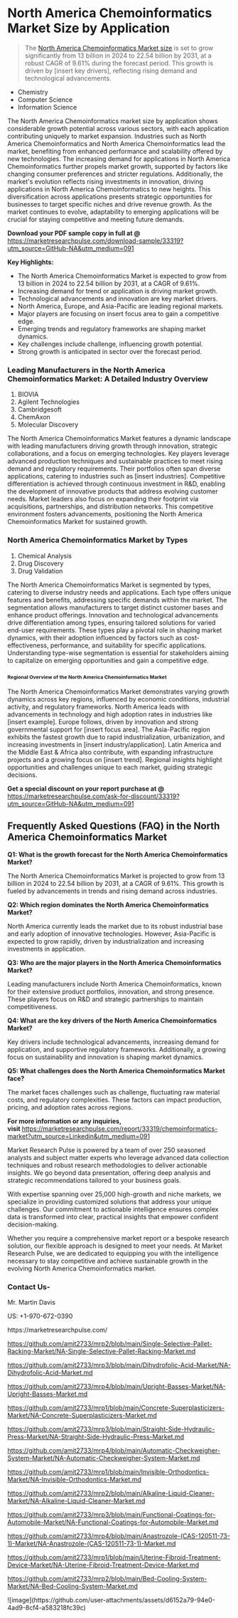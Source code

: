<h1>North America Chemoinformatics Market&nbsp;Size by Application</h1><blockquote><p>The <a href="https://marketresearchpulse.com/download-sample/33319?utm_source=GitHub-NA&amp;utm_medium=091">North America Chemoinformatics Market size</a> is set to grow significantly from 13 billion in 2024 to 22.54 billion by 2031, at a robust CAGR of 9.61% during the forecast period. This growth is driven by [insert key drivers], reflecting rising demand and technological advancements.</p></blockquote><ul><li>Chemistry <li> Computer Science <li> Information Science</li></ul><p>The North America Chemoinformatics market size by application shows considerable growth potential across various sectors, with each application contributing uniquely to market expansion. Industries such as North America Chemoinformatics and North America Chemoinformatics lead the market, benefiting from enhanced performance and scalability offered by new technologies. The increasing demand for applications in North America Chemoinformatics further propels market growth, supported by factors like changing consumer preferences and stricter regulations. Additionally, the market's evolution reflects rising investments in innovation, driving applications in North America Chemoinformatics to new heights. This diversification across applications presents strategic opportunities for businesses to target specific niches and drive revenue growth. As the market continues to evolve, adaptability to emerging applications will be crucial for staying competitive and meeting future demands.</p><p><strong>Download your PDF sample copy in full at @ </strong><a href="https://marketresearchpulse.com/download-sample/33319?utm_source=GitHub-NA&amp;utm_medium=091">https://marketresearchpulse.com/download-sample/33319?utm_source=GitHub-NA&amp;utm_medium=091</a></p><p><strong>Key Highlights: </strong></p><ul><li>The North America Chemoinformatics Market is expected to grow from 13 billion in 2024 to 22.54 billion by 2031, at a CAGR of 9.61%.</li><li>Increasing demand for trend or application is driving market growth.</li><li>Technological advancements and innovation are key market drivers.</li><li>North America, Europe, and Asia-Pacific are leading regional markets.</li><li>Major players are focusing on insert focus area to gain a competitive edge.</li><li>Emerging trends and regulatory frameworks are shaping market dynamics.</li><li>Key challenges include challenge, influencing growth potential.</li><li>Strong growth is anticipated in sector over the forecast period.</li></ul><h3>Leading Manufacturers in the North America Chemoinformatics Market: A Detailed Industry Overview</h3><ol><li>BIOVIA</li><li>Agilent Technologies</li><li>Cambridgesoft</li><li>ChemAxon</li><li>Molecular Discovery</li></ol><div class="flex max-w-full flex-col flex-grow"><div class="min-h-8 text-message flex w-full flex-col items-end gap-2 whitespace-normal break-words [.text-message+&amp;]:mt-5" dir="auto" data-message-author-role="assistant" data-message-id="fd8432e4-4910-450d-b182-61b7bfb0a01f" data-message-model-slug="gpt-4o"><div class="flex w-full flex-col gap-1 empty:hidden first:pt-[3px]"><div class="markdown prose w-full break-words dark:prose-invert light"><p>The North America Chemoinformatics Market features a dynamic landscape with leading manufacturers driving growth through innovation, strategic collaborations, and a focus on emerging technologies. Key players leverage advanced production techniques and sustainable practices to meet rising demand and regulatory requirements. Their portfolios often span diverse applications, catering to industries such as [insert industries]. Competitive differentiation is achieved through continuous investment in R&amp;D, enabling the development of innovative products that address evolving customer needs. Market leaders also focus on expanding their footprint via acquisitions, partnerships, and distribution networks. This competitive environment fosters advancements, positioning the North America Chemoinformatics Market for sustained growth.</p></div></div></div></div><h3>North America Chemoinformatics Market by Types</h3><ol><li>Chemical Analysis <li> Drug Discovery <li> Drug Validation</li></ol><div class="flex max-w-full flex-col flex-grow"><div class="min-h-8 text-message flex w-full flex-col items-end gap-2 whitespace-normal break-words [.text-message+&amp;]:mt-5" dir="auto" data-message-author-role="assistant" data-message-id="084470be-0bb7-4664-bddf-5156b4f41249" data-message-model-slug="gpt-4o-mini"><div class="flex w-full flex-col gap-1 empty:hidden first:pt-[3px]"><div class="markdown prose w-full break-words dark:prose-invert light"><p>The North America Chemoinformatics Market is segmented by types, catering to diverse industry needs and applications. Each type offers unique features and benefits, addressing specific demands within the market. The segmentation allows manufacturers to target distinct customer bases and enhance product offerings. Innovation and technological advancements drive differentiation among types, ensuring tailored solutions for varied end-user requirements. These types play a pivotal role in shaping market dynamics, with their adoption influenced by factors such as cost-effectiveness, performance, and suitability for specific applications. Understanding type-wise segmentation is essential for stakeholders aiming to capitalize on emerging opportunities and gain a competitive edge.</p></div></div></div></div><h3><span style="font-size: 11px;">Regional Overview of the North America Chemoinformatics Market</span></h3><div class="flex max-w-full flex-col flex-grow"><div class="min-h-8 text-message flex w-full flex-col items-end gap-2 whitespace-normal break-words [.text-message+&amp;]:mt-5" dir="auto" data-message-author-role="assistant" data-message-id="e9038762-ce64-4e30-91c9-9bd413514231" data-message-model-slug="gpt-4o-mini"><div class="flex w-full flex-col gap-1 empty:hidden first:pt-[3px]"><div class="markdown prose w-full break-words dark:prose-invert light"><p>The North America Chemoinformatics Market demonstrates varying growth dynamics across key regions, influenced by economic conditions, industrial activity, and regulatory frameworks. North America leads with advancements in technology and high adoption rates in industries like [insert example]. Europe follows, driven by innovation and strong governmental support for [insert focus area]. The Asia-Pacific region exhibits the fastest growth due to rapid industrialization, urbanization, and increasing investments in [insert industry/application]. Latin America and the Middle East &amp; Africa also contribute, with expanding infrastructure projects and a growing focus on [insert trend]. Regional insights highlight opportunities and challenges unique to each market, guiding strategic decisions.</p></div></div></div></div><p><strong>Get a special discount on your report purchase at @ </strong><a href="https://marketresearchpulse.com/ask-for-discount/33319?utm_source=GitHub-NA&amp;utm_medium=091">https://marketresearchpulse.com/ask-for-discount/33319?utm_source=GitHub-NA&amp;utm_medium=091</a></p><h2>Frequently Asked Questions (FAQ) in the North America Chemoinformatics Market</h2><p><strong>Q1: What is the growth forecast for the North America Chemoinformatics Market?</strong></p><p>The North America Chemoinformatics Market is projected to grow from 13 billion in 2024 to 22.54 billion by 2031, at a CAGR of 9.61%. This growth is fueled by advancements in trends and rising demand across industries.</p><p><strong>Q2: Which region dominates the North America Chemoinformatics Market?</strong></p><p>North America currently leads the market due to its robust industrial base and early adoption of innovative technologies. However, Asia-Pacific is expected to grow rapidly, driven by industrialization and increasing investments in application.</p><p><strong>Q3: Who are the major players in the North America Chemoinformatics Market?</strong></p><p>Leading manufacturers include North America Chemoinformatics, known for their extensive product portfolios, innovation, and strong presence. These players focus on R&amp;D and strategic partnerships to maintain competitiveness.</p><p><strong>Q4: What are the key drivers of the North America Chemoinformatics Market?</strong></p><p>Key drivers include technological advancements, increasing demand for application, and supportive regulatory frameworks. Additionally, a growing focus on sustainability and innovation is shaping market dynamics.</p><p><strong>Q5: What challenges does the North America Chemoinformatics Market face?</strong></p><p>The market faces challenges such as challenge, fluctuating raw material costs, and regulatory complexities. These factors can impact production, pricing, and adoption rates across regions.</p><p><strong>For more information or any inquiries, visit&nbsp;</strong><a href="https://marketresearchpulse.com/report/33319/chemoinformatics-market?utm_source=Linkedin&utm_medium=091">https://marketresearchpulse.com/report/33319/chemoinformatics-market?utm_source=Linkedin&utm_medium=091</a></p><p>Market Research Pulse is powered by a team of over 250 seasoned analysts and subject matter experts who leverage advanced data collection techniques and robust research methodologies to deliver actionable insights. We go beyond data presentation, offering deep analysis and strategic recommendations tailored to your business goals.</p><p>With expertise spanning over 25,000 high-growth and niche markets, we specialize in providing customized solutions that address your unique challenges. Our commitment to actionable intelligence ensures complex data is transformed into clear, practical insights that empower confident decision-making.</p><p>Whether you require a comprehensive market report or a bespoke research solution, our flexible approach is designed to meet your needs. At Market Research Pulse, we are dedicated to equipping you with the intelligence necessary to stay competitive and achieve sustainable growth in the evolving North America Chemoinformatics market.</p><h3><strong>Contact Us-</strong></h3><p>Mr. Martin Davis</p><p>US: +1-970-672-0390</p><p>https://marketresearchpulse.com/</p><p><a href="https://github.com/amit2733/mrp2/blob/main/Single-Selective-Pallet-Racking-Market/NA-Single-Selective-Pallet-Racking-Market.md">https://github.com/amit2733/mrp2/blob/main/Single-Selective-Pallet-Racking-Market/NA-Single-Selective-Pallet-Racking-Market.md</a></p><p><a href="https://github.com/amit2733/mrp3/blob/main/Dihydrofolic-Acid-Market/NA-Dihydrofolic-Acid-Market.md">https://github.com/amit2733/mrp3/blob/main/Dihydrofolic-Acid-Market/NA-Dihydrofolic-Acid-Market.md</a></p><p><a href="https://github.com/amit2733/mrp4/blob/main/Upright-Basses-Market/NA-Upright-Basses-Market.md">https://github.com/amit2733/mrp4/blob/main/Upright-Basses-Market/NA-Upright-Basses-Market.md</a></p><p><a href="https://github.com/amit2733/mrp1/blob/main/Concrete-Superplasticizers-Market/NA-Concrete-Superplasticizers-Market.md">https://github.com/amit2733/mrp1/blob/main/Concrete-Superplasticizers-Market/NA-Concrete-Superplasticizers-Market.md</a></p><p><a href="https://github.com/amit2733/mrp3/blob/main/Straight-Side-Hydraulic-Press-Market/NA-Straight-Side-Hydraulic-Press-Market.md">https://github.com/amit2733/mrp3/blob/main/Straight-Side-Hydraulic-Press-Market/NA-Straight-Side-Hydraulic-Press-Market.md</a></p><p><a href="https://github.com/amit2733/mrp4/blob/main/Automatic-Checkweigher-System-Market/NA-Automatic-Checkweigher-System-Market.md">https://github.com/amit2733/mrp4/blob/main/Automatic-Checkweigher-System-Market/NA-Automatic-Checkweigher-System-Market.md</a></p><p><a href="https://github.com/amit2733/mrp1/blob/main/Invisible-Orthodontics-Market/NA-Invisible-Orthodontics-Market.md">https://github.com/amit2733/mrp1/blob/main/Invisible-Orthodontics-Market/NA-Invisible-Orthodontics-Market.md</a></p><p><a href="https://github.com/amit2733/mrp2/blob/main/Alkaline-Liquid-Cleaner-Market/NA-Alkaline-Liquid-Cleaner-Market.md">https://github.com/amit2733/mrp2/blob/main/Alkaline-Liquid-Cleaner-Market/NA-Alkaline-Liquid-Cleaner-Market.md</a></p><p><a href="https://github.com/amit2733/mrp3/blob/main/Functional-Coatings-for-Automobile-Market/NA-Functional-Coatings-for-Automobile-Market.md">https://github.com/amit2733/mrp3/blob/main/Functional-Coatings-for-Automobile-Market/NA-Functional-Coatings-for-Automobile-Market.md</a></p><p><a href="https://github.com/amit2733/mrp4/blob/main/Anastrozole-(CAS-120511-73-1)-Market/NA-Anastrozole-(CAS-120511-73-1)-Market.md">https://github.com/amit2733/mrp4/blob/main/Anastrozole-(CAS-120511-73-1)-Market/NA-Anastrozole-(CAS-120511-73-1)-Market.md</a></p><p><a href="https://github.com/amit2733/mrp1/blob/main/Uterine-Fibroid-Treatment-Device-Market/NA-Uterine-Fibroid-Treatment-Device-Market.md">https://github.com/amit2733/mrp1/blob/main/Uterine-Fibroid-Treatment-Device-Market/NA-Uterine-Fibroid-Treatment-Device-Market.md</a></p><p><a href="https://github.com/amit2733/mrp2/blob/main/Bed-Cooling-System-Market/NA-Bed-Cooling-System-Market.md">https://github.com/amit2733/mrp2/blob/main/Bed-Cooling-System-Market/NA-Bed-Cooling-System-Market.md</a></p>
![image](https://github.com/user-attachments/assets/d6152a79-94e0-4ad9-8cf4-a583218fc39c)
